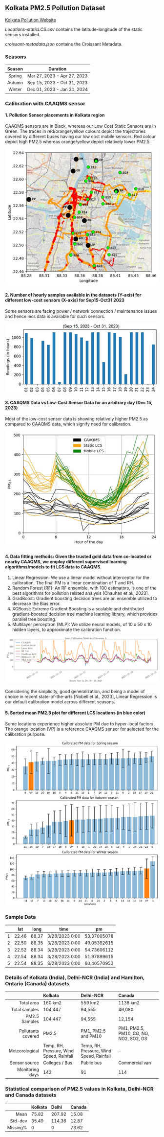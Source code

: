 ## Kolkata PM2.5 Pollution Dataset 

[Kolkata Pollution Website](http://cse.iitd.ac.in/pollutiondata/kolkata)

_Locations-staticLCS.csv_ contains the latitude-longitude of the static sensors installed.

_croissant-metadata.json_ contains the Croissant Metadata.

### Seasons

| Season |   Duration                  |
|:------:|:---------------------------:|
| Spring | Mar 27, 2023 - Apr 27, 2023 |
| Autumn | Sep 15, 2023 - Oct 31, 2023 |
| Winter | Dec 01, 2023 - Jan 31, 2024 |


### Calibration with CAAQMS sensor

#### 1. Pollution Sensor placements in Kolkata region
CAAQMS sensors are in Black, whereas our Low Cost Static Sensors are in Green. The traces in red/orange/yellow colours depict the trajectories covered by different buses having our low cost mobile sensors. Red colour depict high PM2.5 whereas orange/yellow depict relatively lower PM2.5

![1](assets/Sensors.jpeg)

#### 2. Number of hourly samples available in the datasets (Y-axis) for different low-cost sensors (X-axis) for Sep15-Oct31 2023
Some sensors are facing power / network connection / maintenance issues and hence less data is available for such sensors.

![2](assets/Hourlydata.jpeg)

#### 3. CAAQMS Data vs Low-Cost Sensor Data for an arbitrary day (Dec 15, 2023)
Most of the low-cost sensor data is showing relatively higher PM2.5 as compared to CAAQMS data, which signify need for calibration.

![3](assets/CAAQMS.jpeg)

#### 4. Data fitting methods: Given the trusted gold data from co-located or nearby CAAQMS, we employ different supervised learning algorithms/models to fit LCS data to CAAQMS.
1. Linear Regression: We use a linear model without interceptor for the calibration. The final PM is a linear combination of T and RH.
2. Random Forest (RF): An RF ensemble, with 100 estimators, is one of the best algorithms for pollution related analysis [Chauhan et al., 2023].
3. GradBoost: Gradient boosting decision trees are an ensemble utilized to decrease the Bias error.
4. XGBoost: Extreme Gradient Boosting is a scalable and distributed gradient-boosted decision tree machine learning library, which provides parallel tree boosting.
5. Multilayer perceptron (MLP): We utilize neural models, of 10 x 50 x 10 hidden layers, to approximate the calibration function.

![3](assets/Calib.png)

Considering the simplicity, good generalization, and being a model of choice in recent state-of-the-arts [Nobell et al., 2023], Linear Regression is our default calibration model across different seasons.

#### 5. Sorted mean PM2.5 plot for different LCS locations (in blue color)
Some locations experience higher absolute PM due to hyper-local factors. The orange location (VP) is a reference CAAQMS sensor for selected for the calibration purpose.

![4](assets/PMplot.png)



### Sample Data

|    |    lat |  long |      time      |     pm      |
|---:|:------:|:-----:|:--------------:|:-----------:|
|  1 |  22.46	| 88.37	| 3/28/2023 0:00 | 53.37005078 |
|  2 |  22.50 |	88.35 |	3/28/2023 0:00 | 49.05392615 |
|  3 |  22.52 | 88.34 | 3/28/2023 0:00 | 54.73606112 |
|  4 |  22.54 | 88.34 | 3/28/2023 0:00 | 51.97899615 |
|  5 |  22.54 | 88.35 | 3/28/2023 0:00 | 60.40570953 |


### Details of Kolkata (India), Delhi-NCR (India) and Hamilton, Ontario (Canada) datasets


|                    | Kolkata              | Delhi-NCR           | Canada               |
|-------------------:|:---------------------|:--------------------|:---------------------|
| Total area         | 160 km2              | 559 km2             | 1138 km2             |
| Total samples      | 104,447              | 94,555              | 46,080               |
| PM2.5 Samples      | 104,447              | 94,555              | 12,154               |
| Pollutants covered | PM2.5                | PM1, PM2.5 and PM10 | PM1, PM2.5, PM10, CO, NO, NO2, SO2, O3|
| Meteorological     | Temp, RH, Pressure, Wind Speed, Rainfall  | Temp, RH, Pressure, Wind Speed, Rainfall| -                    |
| Sensor source      | Colleges / Bus       | Public bus          | Commercial van       |
| Monitoring days    | 142                  | 91                  | 114                  |

### Statistical comparison of PM2.5 values in Kolkata, Delhi-NCR and Canada datasets

|           | Kolkata |  Delhi    |  Canada |
|----------:|:--------|:----------|:--------|
| Mean      |  75.82  |   207.92  |  15.08  |
| Std-dev   |  35.49  |   114.36  |  12.87  |
| Missing%  |   0     |     0     |  73.62  |
